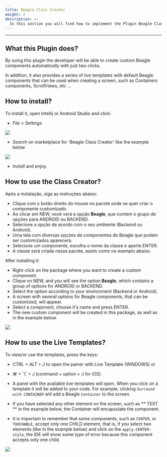 ```yaml
---
title: Beagle Class Creator
weight: 2
description: >-
  In this section you will find how to implement the Plugin Beagle Class Creator
---
```


---

## What this Plugin does?

By suing this plugin the developer will be able to create custom Beagle components automatically with just two clicks.

In addition, it also provides a series of *live templates* with default Beagle components that can be used when creating a screen, such as Containers components, ScrollViews, etc ...

## How to install?

To install it, open Intellij or Android Studio and click:
* *File > Settings*

![](/shared/plugin/settings.png)

* *Search* on marketplace for 'Beagle Class Creator' like the example below

![](/shared/plugin/search.png)
* *Install* and enjoy.

## How to use the Class Creator?

Após a instalação, siga as instruções abaixo:

* Clique com o botão direito do mouse no pacote onde se quer criar o componente customizado.
* Ao clicar em NEW, você verá a opção **Beagle**, que contem o grupo de opções para ANDROID ou BACKEND.
* Selecione a opção de acordo com o seu ambiente (Backend ou Android).
* Uma tela com diversas opções de componentes do Beagle que podem ser customizados aparecerá. 
* Selecione um componente, escolha o nome da classe e aperte ENTER.
* A classe será criada nesse pacote, assim como no exemplo abaixo.

After installing it:

* Right-click on the package where you want to create a custom component.
* Clique on NEW, and you will see the option **Beagle**, which contains a group of options for ANDROID or BACKEND.
* Select the option according to your environment (Backend or Android).
* A screen with several options for Beagle components, that can be customized, will appear.
* Select a component, choose it's name and press ENTER.
* The new custom component will be created in this package, as well as in the example below.

![](/shared/plugin/plugin.gif)

## How to use the Live Templates?

To view/or use the templates, press the keys:

* *CTRL + ALT + J* to open the painer with Live Template (WINDOWS) or
* *⌘ + ⌥ + J* (command + option + J for iOS).

* A panel with the available live templates will open. When you click on a template it will be added to your code. For example, clicking *`Surround with CONTAINER`* will add a Beagle `Container` to the screen.
* If you have selected any other element on the screen, such as ** TEXT ** in the example below, the Container will encapsulate the component.
* It is important to remember that some components, such as `CENTER`, or` TOUCHABLE`, accept only one CHILD element, that is, if you select two elements (like in the example below) and click on the `apply-CENTER-style`, the IDE will show some type of error because this component accepts only one child.

![](/shared/plugin/plugin-live-template.gif)

<!-- # Want to know moew about our plugin? 
👉 Access our GitHub repo on [Beagle Class Creator Plugin](https://github.com/ZupIT/beagle-template-intellij-plugin) and explore it freely! Please feel free to sugest any improvements! -->